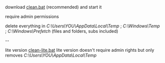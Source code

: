 download [clean.bat](https://github.com/Mylloon/clean-temporary-files/blob/master/clean.bat) (recommended) and start it

require admin permissions

delete everything in *C:\Users\YOU\AppData\Local\Temp* ; *C:\Windows\Temp* ; *C:\Windows\Prefetch* (files and folders, subs included)

--

lite version [clean-lite.bat](https://github.com/Mylloon/clean-temporary-files/blob/master/clean-lite.bat) lite version doesn't require admin rights but only removes *C:\Users\YOU\AppData\Local\Temp*

